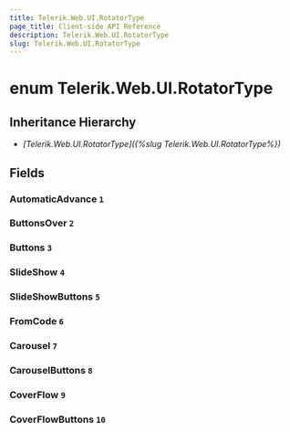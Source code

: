 ```yaml
---
title: Telerik.Web.UI.RotatorType
page_title: Client-side API Reference
description: Telerik.Web.UI.RotatorType
slug: Telerik.Web.UI.RotatorType
---
```


# enum Telerik.Web.UI.RotatorType

## Inheritance Hierarchy

* *[Telerik.Web.UI.RotatorType]({%slug Telerik.Web.UI.RotatorType%})*

## Fields

### AutomaticAdvance `1`

### ButtonsOver `2`

### Buttons `3`

### SlideShow `4`

### SlideShowButtons `5`

### FromCode `6`

### Carousel `7`

### CarouselButtons `8`

### CoverFlow `9`

### CoverFlowButtons `10`


